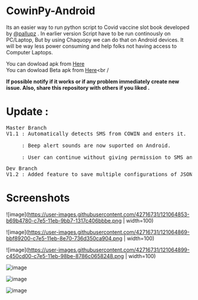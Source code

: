 # CowinPy-Android

Its an easier way to run python script to Covid vaccine slot book developed by [@pallupz](https://github.com/pallupz/covid-vaccine-booking) . In earlier version Script have to be run continously on PC/Laptop, But by using Chaquopy we can do that on Android devices. It will be way less power consuming and help folks not having access to Computer Laptops.

You can dowload apk from [Here](https://github.com/Vishvajeet590/CowinPy-Andy/blob/master/APK/CowinPy.apk)<br />
You can dowload Beta apk from [Here](https://github.com/Vishvajeet590/CowinPy-Andy/blob/master/APK/CowinPy%20Test.apk)<br /



**If possible notify if it works or if any problem immediately create new issue. Also, share this repository with others if you liked .**



# Update : 

<pre>
Master Branch
V1.1 : Automatically detects SMS from COWIN and enters it.<br />
     : Beep alert sounds are now suported on Android.<br />
     : User can continue without giving permission to SMS and type OTP manually.
</pre>

<pre>
Dev Branch
V1.2 : Added feature to save multiple configurations of JSON.
</pre>

# Screenshots

![image](https://user-images.githubusercontent.com/42716731/121064853-b69b4780-c7e5-11eb-9bb7-1317c406bbbe.png | width=100)


![image](https://user-images.githubusercontent.com/42716731/121064869-bbf89200-c7e5-11eb-8e70-736d350ca904.png | width=100)


![image](https://user-images.githubusercontent.com/42716731/121064899-c450cd00-c7e5-11eb-98be-8786c0658248.png | width=100)


![image](https://user-images.githubusercontent.com/42716731/120796719-c8b48600-c558-11eb-89d1-d325ae77bfec.png)



![image](https://user-images.githubusercontent.com/42716731/120796625-a6bb0380-c558-11eb-9faa-e7d084eb01cc.png)



![image](https://user-images.githubusercontent.com/42716731/120796764-d702a200-c558-11eb-8045-1a40ed26c965.png)


